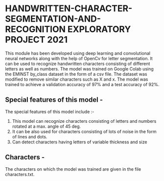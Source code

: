 # HANDWRITTEN-CHARACTER-SEGMENTATION-AND-RECOGNITION         EXPLORATORY PROJECT 2021 
This module has been developed using deep learning and convolutional neural networks along with the help of OpenCv for letter segmentation. It can be used to recognize handwritten characters consisting of different letters as well as numbers. The model was trained on Google Colab using the EMINST by_class dataset in the form of a csv file. The dataset was modified to remove similar characters such as X and x. The model was trained to achieve a validation accuracy of 97% and a test accuracy of 92%.

## Special features of this model - 
The special features of this model include :-  
  1. This model can recognize characters consisting of letters and numbers rotated at a max. angle of 45 deg.
  2. It can be also used for characters consisting of lots of noise in the form of lines and dots.
  3. Can detect characters having letters of variable thickness and size
  
## Characters - 
The characters on which the model was trained are given in the file characters.txt.

